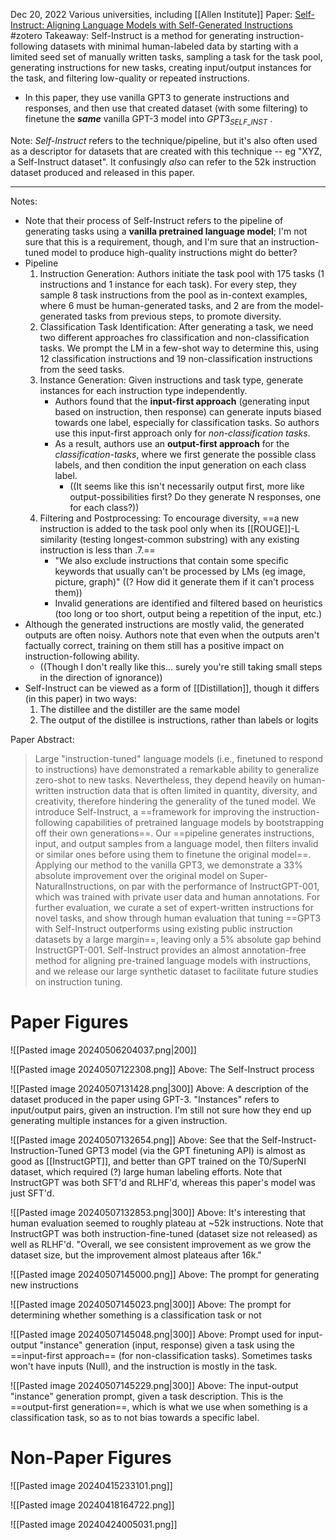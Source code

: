 Dec 20, 2022
Various universities, including [[Allen Institute]]
Paper: [Self-Instruct: Aligning Language Models with Self-Generated Instructions](https://arxiv.org/abs/2212.10560)
#zotero 
Takeaway: Self-Instruct is a method for generating instruction-following datasets with minimal human-labeled data by starting with a limited seed set of manually written tasks, sampling a task for the task pool, generating instructions for new tasks, creating input/output instances for the task, and filtering low-quality or repeated instructions.
- In this paper, they use vanilla GPT3 to generate instructions and responses, and then use that created dataset (with some filtering) to finetune the ***same*** vanilla GPT-3 model into $GPT3_{SELF\_INST}$ .


Note: *Self-Instruct* refers to the technique/pipeline, but it's also often used as a descriptor for datasets that are created with this technique -- eg "XYZ, a Self-Instruct dataset". It confusingly *also* can refer to the 52k instruction dataset produced and released in this paper.

-----

Notes:
- Note that their process of Self-Instruct refers to the pipeline of generating tasks using a **vanilla pretrained language model**; I'm not sure that this is a requirement, though, and I'm sure that an instruction-tuned model to produce high-quality instructions might do better?
- Pipeline
	1. Instruction Generation: Authors initiate the task pool with 175 tasks (1 instructions and 1 instance for each task). For every step, they sample 8 task instructions from the pool as in-context examples, where 6 must be human-generated tasks, and 2 are from the model-generated tasks from previous steps, to promote diversity.
	2. Classification Task Identification: After generating a task, we need two different approaches fro classification and non-classification tasks. We prompt the LM in a few-shot way to determine this, using 12 classification instructions and 19 non-classification instructions from the seed tasks.
	3. Instance Generation: Given instructions and task type, generate instances for each instruction type independently. 
		- Authors found that the **input-first approach** (generating input based on instruction, then response) can generate inputs biased towards one label, especially for classification tasks. So authors use this input-first approach only for *non-classification tasks*.
		- As a result, authors use an **output-first approach** for the *classification-tasks*, where we first generate the possible class labels, and then condition the input generation on each class label.
			- ((It seems like this isn't necessarily output first, more like output-possibilities first? Do they generate N responses, one for each class?))
	4. Filtering and Postprocessing: To encourage diversity, ==a new instruction is added to the task pool only when its [[ROUGE]]-L similarity (testing longest-common substring) with any existing instruction is less than .7.==
		- "We also exclude instructions that contain some specific keywords that usually can't be processed by LMs (eg image, picture, graph)" ((? How did it generate them if it can't process them))
		- Invalid generations are identified and filtered based on heuristics (too long or too short, output being a repetition of the input, etc.)
- Although the generated instructions are mostly valid, the generated outputs are often noisy. Authors note that even when the outputs aren't factually correct, training on them still has a positive impact on instruction-following ability.
	- ((Though I don't really like this... surely you're still taking small steps in the direction of ignorance))
- Self-Instruct can be viewed as a form of [[Distillation]], though it differs (in this paper) in two ways:
	1. The distillee and the distiller are the same model
	2. The output of the distillee is instructions, rather than labels or logits



Paper Abstract:
> Large "instruction-tuned" language models (i.e., finetuned to respond to instructions) have demonstrated a remarkable ability to generalize zero-shot to new tasks. Nevertheless, they depend heavily on human-written instruction data that is often limited in quantity, diversity, and creativity, therefore hindering the generality of the tuned model. We introduce Self-Instruct, a ==framework for improving the instruction-following capabilities of pretrained language models by bootstrapping off their own generations==. Our ==pipeline generates instructions, input, and output samples from a language model, then filters invalid or similar ones before using them to finetune the original model==. Applying our method to the vanilla GPT3, we demonstrate a 33% absolute improvement over the original model on Super-NaturalInstructions, on par with the performance of InstructGPT-001, which was trained with private user data and human annotations. For further evaluation, we curate a set of expert-written instructions for novel tasks, and show through human evaluation that tuning ==GPT3 with Self-Instruct outperforms using existing public instruction datasets by a large margin==, leaving only a 5% absolute gap behind InstructGPT-001. Self-Instruct provides an almost annotation-free method for aligning pre-trained language models with instructions, and we release our large synthetic dataset to facilitate future studies on instruction tuning.

# Paper Figures
![[Pasted image 20240506204037.png|200]]

![[Pasted image 20240507122308.png]]
Above: The Self-Instruct process

![[Pasted image 20240507131428.png|300]]
Above: A description of the dataset produced in the paper using GPT-3. "Instances" refers to input/output pairs, given an instruction. I'm still not sure how they end up generating multiple instances for a given instruction.

![[Pasted image 20240507132654.png]]
Above: See that the Self-Instruct-Instruction-Tuned GPT3 model (via the GPT finetuning API) is almost as good as [[InstructGPT]], and better than GPT trained on the T0/SuperNI dataset, which required (?) large human labeling efforts. Note that InstructGPT was both SFT'd and RLHF'd, whereas this paper's model was just SFT'd.

![[Pasted image 20240507132853.png|300]]
Above: It's interesting that human evaluation seemed to roughly plateau at ~52k instructions. Note that InstructGPT was both instruction-fine-tuned (dataset size not released) as well as RLHF'd. "Overall, we see consistent improvement as we grow the dataset size, but the improvement almost plateaus after 16k."

![[Pasted image 20240507145000.png]]
Above: The prompt for generating new instructions

![[Pasted image 20240507145023.png|300]]
Above: The prompt for determining whether something is a classification task or not

![[Pasted image 20240507145048.png|300]]
Above: Prompt used for input-output "instance" generation (input, response) given a task using the ==input-first approach== (for non-classification tasks). Sometimes tasks won't have inputs (Null), and the instruction is mostly in the task.

![[Pasted image 20240507145229.png|300]]
Above: The input-output "instance" generation prompt, given a task description. This is the ==output-first generation==, which is what we use when something is a classification task, so as to not bias towards a specific label.


# Non-Paper Figures

![[Pasted image 20240415233101.png]]

![[Pasted image 20240418164722.png]]

![[Pasted image 20240424005031.png]]